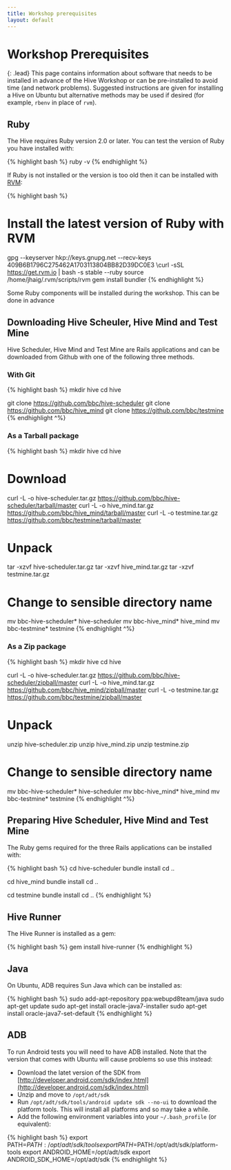 ```yaml
---
title: Workshop prerequisites
layout: default
---
```


# Workshop Prerequisites

{: .lead}
This page contains information about software that needs to be installed in
advance of the Hive Workshop or can be pre-installed to avoid time (and network
problems). Suggested instructions are given for installing a Hive on Ubuntu but
alternative methods may be used if desired (for example, `rbenv` in place of
`rvm`).

## Ruby

The Hive requires Ruby version 2.0 or later. You can test the version of Ruby
you have installed with:

{% highlight bash %}
ruby -v
{% endhighlight %}

If Ruby is not installed or the version is too old then it can be installed
with [RVM](https://rvm.io/rvm/install):

{% highlight bash %}
# Install the latest version of Ruby with RVM
gpg --keyserver hkp://keys.gnupg.net --recv-keys 409B6B1796C275462A1703113804BB82D39DC0E3
\curl -sSL https://get.rvm.io | bash -s stable --ruby
source /home/jhaig/.rvm/scripts/rvm
gem install bundler
{% endhighlight %}

Some Ruby components will be installed during the workshop. This can be done in
advance

## Downloading Hive Scheuler, Hive Mind and Test Mine

Hive Scheduler, Hive Mind and Test Mine are Rails applications and can be
downloaded from Github with one of the following three methods.

### With Git

{% highlight bash %}
mkdir hive
cd hive

git clone https://github.com/bbc/hive-scheduler
git clone https://github.com/bbc/hive_mind
git clone https://github.com/bbc/testmine
{% endhighlight ^%}

### As a Tarball package

{% highlight bash %}
mkdir hive
cd hive

# Download
curl -L -o hive-scheduler.tar.gz https://github.com/bbc/hive-scheduler/tarball/master
curl -L -o hive_mind.tar.gz https://github.com/bbc/hive_mind/tarball/master
curl -L -o testmine.tar.gz https://github.com/bbc/testmine/tarball/master

# Unpack
tar -xzvf hive-scheduler.tar.gz
tar -xzvf hive_mind.tar.gz
tar -xzvf testmine.tar.gz

# Change to sensible directory name
mv bbc-hive-scheduler* hive-scheduler
mv bbc-hive_mind* hive_mind
mv bbc-testmine* testmine
{% endhighlight ^%}

### As a Zip package

{% highlight bash %}
mkdir hive
cd hive

curl -L -o hive-scheduler.tar.gz https://github.com/bbc/hive-scheduler/zipball/master
curl -L -o hive_mind.tar.gz https://github.com/bbc/hive_mind/zipball/master
curl -L -o testmine.tar.gz https://github.com/bbc/testmine/zipball/master

# Unpack
unzip hive-scheduler.zip
unzip hive_mind.zip
unzip testmine.zip

# Change to sensible directory name
mv bbc-hive-scheduler* hive-scheduler
mv bbc-hive_mind* hive_mind
mv bbc-testmine* testmine
{% endhighlight ^%}

## Preparing Hive Scheduler, Hive Mind and Test Mine

The Ruby gems required for the three Rails applications can be installed with:

{% highlight bash %}
cd hive-scheduler
bundle install
cd ..

cd hive_mind
bundle install
cd ..

cd testmine
bundle install
cd ..
{% endhighlight %}


## Hive Runner

The Hive Runner is installed as a gem:

{% highlight bash %}
gem install hive-runner
{% endhighlight %}

## Java

On Ubuntu, ADB requires Sun Java which can be installed as:

{% highlight bash %}
sudo add-apt-repository ppa:webupd8team/java
sudo apt-get update
sudo apt-get install oracle-java7-installer
sudo apt-get install oracle-java7-set-default
{% endhighlight %}

## ADB

To run Android tests you will need to have ADB installed. Note that the version
that comes with Ubuntu will cause problems so use this instead:

* Download the latet version of the SDK from [http://developer.android.com/sdk/index.html](http://developer.android.com/sdk/index.html)
* Unzip and move to `/opt/adt/sdk`
* Run `/opt/adt/sdk/tools/android update sdk --no-ui` to download the platform
  tools. This will install all platforms and so may take a while.
* Add the following environment variables into your `~/.bash_profile` (or
  equivalent):

{% highlight bash %}
export PATH=$PATH:/opt/adt/sdk/tools
export PATH=$PATH:/opt/adt/sdk/platform-tools
export ANDROID_HOME=/opt/adt/sdk
export ANDROID_SDK_HOME=/opt/adt/sdk
{% endhighlight %}
